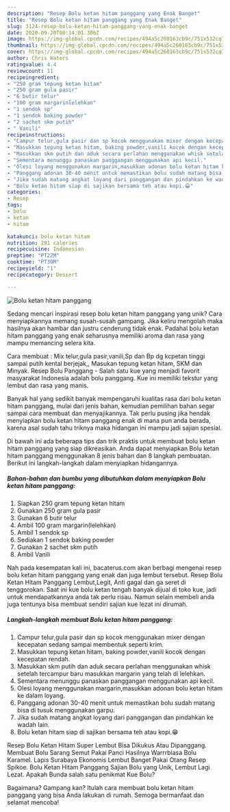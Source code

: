 ```yaml
---
description: "Resep Bolu ketan hitam panggang yang Enak Banget"
title: "Resep Bolu ketan hitam panggang yang Enak Banget"
slug: 3124-resep-bolu-ketan-hitam-panggang-yang-enak-banget
date: 2020-09-20T00:14:01.306Z
image: https://img-global.cpcdn.com/recipes/494a5c260163cb9c/751x532cq70/bolu-ketan-hitam-panggang-foto-resep-utama.jpg
thumbnail: https://img-global.cpcdn.com/recipes/494a5c260163cb9c/751x532cq70/bolu-ketan-hitam-panggang-foto-resep-utama.jpg
cover: https://img-global.cpcdn.com/recipes/494a5c260163cb9c/751x532cq70/bolu-ketan-hitam-panggang-foto-resep-utama.jpg
author: Chris Waters
ratingvalue: 4.4
reviewcount: 11
recipeingredient:
- "250 gram tepung ketan hitam"
- "250 gram gula pasir"
- "6 butir telur"
- "100 gram margarinlelehkan"
- "1 sendok sp"
- "1 sendok baking powder"
- "2 sachet skm putih"
- " Vanili"
recipeinstructions:
- "Campur telur,gula pasir dan sp kocok menggunakan mixer dengan kecepatan sedang sampai membentuk seperti krim."
- "Masukkan tepung ketan hitam, baking powder,vanili kocok dengan kecepatan rendah."
- "Masukkan skm putih dan aduk secara perlahan menggunakan whisk setelah tercampur baru masukkan margarin yang telah di lelehkan."
- "Sementara menunggu panaskan panggangan menggunakan api kecil."
- "Olesi loyang menggunakan margarin,masukkan adonan bolu ketan hitam ke dalam loyang."
- "Panggang adonan 30-40 menit untuk memastikan bolu sudah matang bisa di tusuk menggunakan garpu."
- "Jika sudah matang angkat loyang dari panggangan dan pindahkan ke wadah lain."
- "Bolu ketan hitam siap di sajikan bersama teh atau kopi.😁"
categories:
- Resep
tags:
- bolu
- ketan
- hitam

katakunci: bolu ketan hitam 
nutrition: 291 calories
recipecuisine: Indonesian
preptime: "PT22M"
cooktime: "PT30M"
recipeyield: "1"
recipecategory: Dessert

---
```



![Bolu ketan hitam panggang](https://img-global.cpcdn.com/recipes/494a5c260163cb9c/751x532cq70/bolu-ketan-hitam-panggang-foto-resep-utama.jpg)

Sedang mencari inspirasi resep bolu ketan hitam panggang yang unik? Cara menyiapkannya memang susah-susah gampang. Jika keliru mengolah maka hasilnya akan hambar dan justru cenderung tidak enak. Padahal bolu ketan hitam panggang yang enak seharusnya memiliki aroma dan rasa yang mampu memancing selera kita.

Cara membuat : Mix telur,gula pasir,vanili,Sp dan Bp dg kcpetan tinggi sampai putih kental berjejak,, Masukan tepung ketan hitam, SKM dan Minyak. Resep Bolu Panggang - Salah satu kue yang menjadi favorit masyarakat Indonesia adalah bolu panggang. Kue ini memiliki tekstur yang lembut dan rasa yang manis.

Banyak hal yang sedikit banyak mempengaruhi kualitas rasa dari bolu ketan hitam panggang, mulai dari jenis bahan, kemudian pemilihan bahan segar sampai cara membuat dan menyajikannya. Tak perlu pusing jika hendak menyiapkan bolu ketan hitam panggang enak di mana pun anda berada, karena asal sudah tahu triknya maka hidangan ini mampu jadi sajian spesial.


Di bawah ini ada beberapa tips dan trik praktis untuk membuat bolu ketan hitam panggang yang siap dikreasikan. Anda dapat menyiapkan Bolu ketan hitam panggang menggunakan 8 jenis bahan dan 8 langkah pembuatan. Berikut ini langkah-langkah dalam menyiapkan hidangannya.

<!--inarticleads1-->

##### Bahan-bahan dan bumbu yang dibutuhkan dalam menyiapkan Bolu ketan hitam panggang:

1. Siapkan 250 gram tepung ketan hitam
1. Gunakan 250 gram gula pasir
1. Gunakan 6 butir telur
1. Ambil 100 gram margarin(lelehkan)
1. Ambil 1 sendok sp
1. Sediakan 1 sendok baking powder
1. Gunakan 2 sachet skm putih
1. Ambil  Vanili


Nah pada kesempatan kali ini, bacaterus.com akan berbagi mengenai resep bolu ketan hitam panggang yang enak dan juga lembut tersebut. Resep Bolu Ketan Hitam Panggang Lembut,Legit, Anti gagal dan ga seret di tenggorokan. Saat ini kue bolu ketan tengah banyak dijual di toko kue, jadi untuk mendapatkannya anda tak perlu risau. Namun selain membeli anda juga tentunya bisa membuat sendiri sajian kue lezat ini dirumah. 

<!--inarticleads2-->

##### Langkah-langkah membuat Bolu ketan hitam panggang:

1. Campur telur,gula pasir dan sp kocok menggunakan mixer dengan kecepatan sedang sampai membentuk seperti krim.
1. Masukkan tepung ketan hitam, baking powder,vanili kocok dengan kecepatan rendah.
1. Masukkan skm putih dan aduk secara perlahan menggunakan whisk setelah tercampur baru masukkan margarin yang telah di lelehkan.
1. Sementara menunggu panaskan panggangan menggunakan api kecil.
1. Olesi loyang menggunakan margarin,masukkan adonan bolu ketan hitam ke dalam loyang.
1. Panggang adonan 30-40 menit untuk memastikan bolu sudah matang bisa di tusuk menggunakan garpu.
1. Jika sudah matang angkat loyang dari panggangan dan pindahkan ke wadah lain.
1. Bolu ketan hitam siap di sajikan bersama teh atau kopi.😁


Resep Bolu Ketan Hitam Super Lembut Bisa Dikukus Atau Dipanggang. Membuat Bolu Sarang Semut Pakai Panci Hasilnya Warrrbiasa Bolu Karamel. Lapis Surabaya Ekonomis Lembut Banget Pakai Otang Resep Spikoe. Bolu Ketan Hitam Panggang Sajian Bolu yang Unik, Lembut Lagi Lezat. Apakah Bunda salah satu penikmat Kue Bolu? 

Bagaimana? Gampang kan? Itulah cara membuat bolu ketan hitam panggang yang bisa Anda lakukan di rumah. Semoga bermanfaat dan selamat mencoba!
